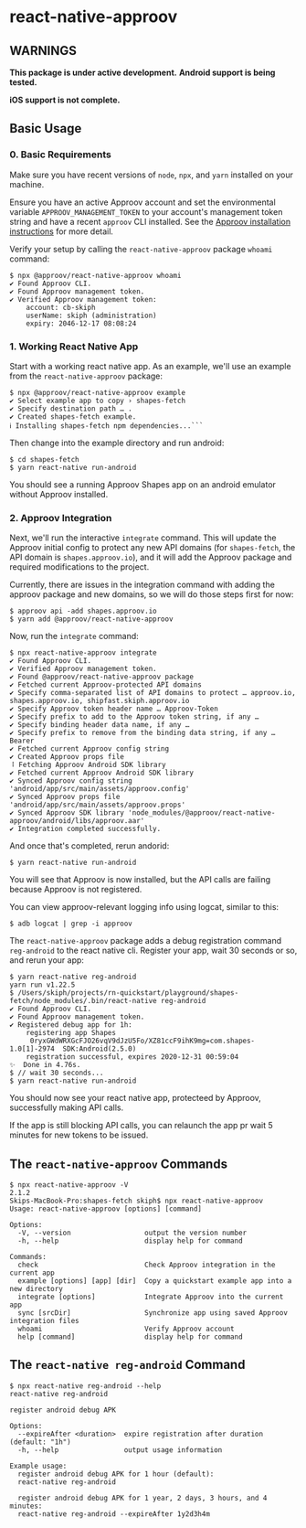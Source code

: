 # react-native-approov

## WARNINGS

**This package is under active development.**
**Android support is being tested.**

**iOS support is not complete.**

## Basic Usage

### 0. Basic Requirements

Make sure you have recent versions of `node`, `npx`, and `yarn` installed on your machine.

Ensure you have an active Approov account and set the environmental variable `APPROOV_MANAGEMENT_TOKEN` to
your account's management token string and have a recent `approov` CLI installed. See the
[Approov installation instructions](https://approov.io/docs/latest/approov-installation/) for more detail.

Verify your setup by calling the `react-native-approov` package `whoami` command:

```
$ npx @approov/react-native-approov whoami
✔ Found Approov CLI.
✔ Found Approov management token.
✔ Verified Approov management token:
    account: cb-skiph
    userName: skiph (administration)
    expiry: 2046-12-17 08:08:24
```

### 1. Working React Native App

Start with a working react native app. As an example, we'll use an example from the `react-native-approov` package:

```
$ npx @approov/react-native-approov example
✔ Select example app to copy › shapes-fetch
✔ Specify destination path … .
✔ Created shapes-fetch example.
ℹ Installing shapes-fetch npm dependencies...```
```

Then change into the example directory and run android:

```
$ cd shapes-fetch
$ yarn react-native run-android
```

You should see a running Approov Shapes app on an android emulator without Approov installed.

### 2. Approov Integration

Next, we'll run the interactive `integrate` command. This will update the Approov initial config to protect
any new API domains (for `shapes-fetch`, the API domain is `shapes.approov.io`), and it will add the Approov
package and required modifications to the project.

Currently, there are issues in the integration command with adding the approov package and new domains, so 
we will do those steps first for now:

```
$ approov api -add shapes.approov.io
$ yarn add @approov/react-native-approov
```

Now, run the `integrate` command:

```
$ npx react-native-approov integrate
✔ Found Approov CLI.
✔ Verified Approov management token.
✔ Found @approov/react-native-approov package
✔ Fetched current Approov-protected API domains
✔ Specify comma-separated list of API domains to protect … approov.io, shapes.approov.io, shipfast.skiph.approov.io
✔ Specify Approov token header name … Approov-Token
✔ Specify prefix to add to the Approov token string, if any …
✔ Specify binding header data name, if any …
✔ Specify prefix to remove from the binding data string, if any … Bearer
✔ Fetched current Approov config string
✔ Created Approov props file
⠸ Fetching Approov Android SDK library
✔ Fetched current Approov Android SDK library
✔ Synced Approov config string 'android/app/src/main/assets/approov.config'
✔ Synced Approov props file 'android/app/src/main/assets/approov.props'
✔ Synced Approov SDK library 'node_modules/@approov/react-native-approov/android/libs/approov.aar'
✔ Integration completed successfully.
```

And once that's completed, rerun andorid:

```
$ yarn react-native run-android
```

You will see that Approov is now installed, but the API calls are failing because Approov is not registered.

You can view approov-relevant logging info using logcat, similar to this:

```
$ adb logcat | grep -i approov
```

The `react-native-approov` package adds a debug registration command `reg-android` to the react native cli.
Register your app, wait 30 seconds or so, and rerun your app:

```
$ yarn react-native reg-android
yarn run v1.22.5
$ /Users/skiph/projects/rn-quickstart/playground/shapes-fetch/node_modules/.bin/react-native reg-android
✔ Found Approov CLI.
✔ Found Approov management token.
✔ Registered debug app for 1h:
    registering app Shapes
     0ryxGWdWRXGcFJO26vqV9dJzU5Fo/XZ81ccF9ihK9mg=com.shapes-1.0[1]-2974  SDK:Android(2.5.0)
    registration successful, expires 2020-12-31 00:59:04
✨  Done in 4.76s.
$ // wait 30 seconds...
$ yarn react-native run-android
```

You should now see your react native app, protecteed by Approov, successfully making API calls.

If the app is still blocking API calls, you can relaunch the app pr wait 5 minutes for new tokens to be issued.

## The `react-native-approov` Commands

```
$ npx react-native-approov -V
2.1.2
Skips-MacBook-Pro:shapes-fetch skiph$ npx react-native-approov
Usage: react-native-approov [options] [command]

Options:
  -V, --version                  output the version number
  -h, --help                     display help for command

Commands:
  check                          Check Approov integration in the current app
  example [options] [app] [dir]  Copy a quickstart example app into a new directory
  integrate [options]            Integrate Approov into the current app
  sync [srcDir]                  Synchronize app using saved Approov integration files
  whoami                         Verify Approov account
  help [command]                 display help for command
```

## The `react-native reg-android` Command

```
$ npx react-native reg-android --help
react-native reg-android

register android debug APK

Options:
  --expireAfter <duration>  expire registration after duration (default: "1h")
  -h, --help                output usage information

Example usage:
  register android debug APK for 1 hour (default):
  react-native reg-android

  register android debug APK for 1 year, 2 days, 3 hours, and 4 minutes:
  react-native reg-android --expireAfter 1y2d3h4m
  ```
